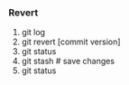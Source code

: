 ### Revert 

1) git log 
2) git revert [commit version]
3) git status
4) git stash # save changes
5) git status
